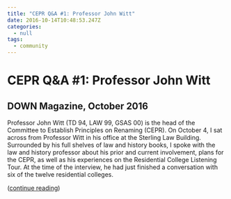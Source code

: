 ```yaml
---
title: "CEPR Q&A #1: Professor John Witt"
date: 2016-10-14T10:48:53.247Z
categories:
  - null
tags:
  - community
---
```

# CEPR Q&A #1: Professor John Witt

## DOWN Magazine, October 2016

Professor John Witt (TD 94, LAW 99, GSAS 00) is the head of the Committee to Establish Principles on Renaming (CEPR). On October 4, I sat across from Professor Witt in his office at the Sterling Law Building. Surrounded by his full shelves of law and history books, I spoke with the law and history professor about his prior and current involvement, plans for the CEPR, as well as his experiences on the Residential College Listening Tour. At the time of the interview, he had just finished a conversation with six of the twelve residential colleges.

([continue reading](https://downatyale.com/cepr-qa-1-professor-john-witt/))